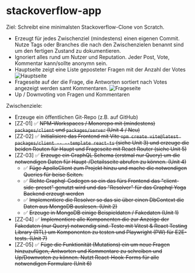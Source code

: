 # stackoverflow-app

Ziel: Schreibt eine minimalsten Stackoverflow-Clone von Scratch.

- Erzeugt für jedes Zwischenziel (mindestens) einen eigenen Commit. Nutze Tags oder Branches die nach den Zwischenzielen benannt sind um den fertigen Zustand zu dokumentieren.
- Ignoriert alles rund um Nutzer und Reputation. Jeder Post, Vote, Kommentar kann/sollte anonymn sein.
- Hauptseite zeigt eine Liste geposteter Fragen mit der Anzahl der Votes ![Hauptseite](Hauptseite.png)
- Frageseite auf der die Frage, die Antworten sortiert nach Votes angezeigt werden samt Kommentaren. ![Frageseite](Frageseite.png)
- Up / Downvoting von Fragen und Kommentaren

Zwischenziele:

- Erzeuge ein öffentlichen Git-Repo (z.B. auf GitHub)
- [ZZ-01] ✅ ~~NPM-Workspaces / Monorepo mit (mindestens) `packages/client` und `packages/server` (Unit 4 / Neu)~~
- [ZZ-02] ✅ ~~Initialisiere das Frontend mit Vite `npm create vite@latest packages/client -- --template react-ts` (siehe Unit 3) und erzeuge die beiden Routen für Haupt und Frageseite mit React Router (siehe Unit 5)~~
- [ZZ-03] ✅ ~~Erzeuge ein GraphQL Schema (erstmal nur Query) um die notwendigen Daten für Haupt-/Detailsseite abrufen zu können. (Unit 4)~~
  - ✅ ~~Füge ApolloClient zum Projekt hinzu und mache die notwendigen Queries für beise Seiten.~~
  - ✅ ~~Richte Graphql-Codegen so ein das fürs Frontend das "client-side-preset" genutzt wird und das "Resolver" für das Graphql Yoga Backend erzeugt werden~~
  - ✅ ~~Implementiere die Resolver so das sie über einen DbContext die Daten aus MongoDB auslesen. (Unit 2)~~
  - ✅ ~~Erzeuge in MongoDB einige Beispieldaten / Fakedaten (Unit 1)~~
- [ZZ-04] ✅ ~~Implementiere alle Komponenten die zur Anzeige der Fakedaten (nur Query) notwendig sind. Teste mit Vitest & React Testing Library (RTL) um Komponenten zu testen und Playwright (PW) für E2E-tests. (Unit 7)~~
- [ZZ-05] ✅ ~~Füge die Funktionität (Mutations) ein um neue Fragen hinzuzufügen, Antworten und Kommentare zu schreiben und Up/Downvoten zu können. Nutzt React-Hook-Forms für alle notwendigen Formulare (Unit 6)~~
